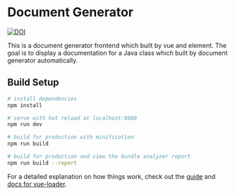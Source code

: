 # Document Generator

[![DOI](https://zenodo.org/badge/281585398.svg)](https://zenodo.org/badge/latestdoi/281585398)

This is a document generator frontend which built by vue and element. The goal is to display a documentation for a Java class which built by document generator automatically.

## Build Setup

``` bash
# install dependencies
npm install

# serve with hot reload at localhost:8080
npm run dev

# build for production with minification
npm run build

# build for production and view the bundle analyzer report
npm run build --report
```

For a detailed explanation on how things work, check out the [guide](http://vuejs-templates.github.io/webpack/) and [docs for vue-loader](http://vuejs.github.io/vue-loader).
